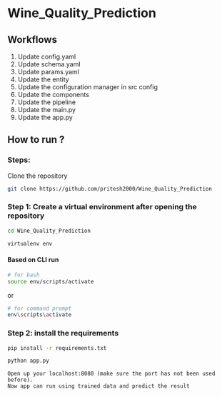 # Wine_Quality_Prediction

## Workflows

1. Update config.yaml
2. Update schema.yaml
3. Update params.yaml
4. Update the entity
5. Update the configuration manager in src config
6. Update the components
7. Update the pipeline
8. Update the main.py
9. Update the app.py


## How to run ?

### Steps:

Clone the repository

```bash
git clone https://github.com/pritesh2000/Wine_Quality_Prediction
```

### Step 1: Create a virtual environment after opening the repository

```bash
cd Wine_Quality_Prediction
```

```bash
virtualenv env
```

#### Based on CLI run
```bash
# for bash
source env/scripts/activate
```
or
```bash
# for command prompt
env\scripts\activate
```



### Step 2: install the requirements
```bash
pip install -r requirements.txt
```

```bash
python app.py
```

```
Open up your localhost:8080 (make sure the port has not been used before).
Now app can run using trained data and predict the result
```
